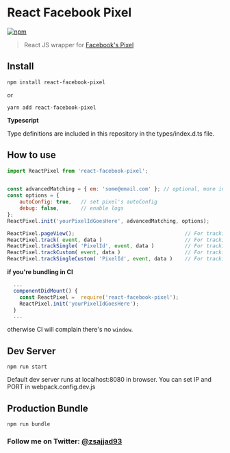 # React Facebook Pixel
[![npm](https://img.shields.io/npm/dm/react-facebook-pixel.svg)](https://www.npmjs.com/package/react-facebook-pixel)

> React JS wrapper for [Facebook's Pixel](https://developers.facebook.com/docs/facebook-pixel)


## Install
```
npm install react-facebook-pixel

```
or
```
yarn add react-facebook-pixel

```

**Typescript**

Type definitions are included in this repository in the types/index.d.ts file.


## How to use
```js
import ReactPixel from 'react-facebook-pixel';


const advancedMatching = { em: 'some@email.com' }; // optional, more info: https://developers.facebook.com/docs/facebook-pixel/pixel-with-ads/conversion-tracking#advanced_match
const options = {
	autoConfig: true, 	// set pixel's autoConfig
    debug: false, 		// enable logs
};
ReactPixel.init('yourPixelIdGoesHere', advancedMatching, options);

ReactPixel.pageView();                                    // For tracking page view
ReactPixel.track( event, data )                           // For tracking default events, more info about events and data https://developers.facebook.com/docs/ads-for-websites/pixel-events/v2.9
ReactPixel.trackSingle( 'PixelId', event, data )          // For tracking default events, more info about events and data https://developers.facebook.com/docs/ads-for-websites/pixel-events/v2.9
ReactPixel.trackCustom( event, data ) 	                  // For tracking custom events
ReactPixel.trackSingleCustom( 'PixelId', event, data ) 	  // For tracking custom events
```
**if you're bundling in CI**
```js
  ...
  componentDidMount() {
    const ReactPixel =  require('react-facebook-pixel');
    ReactPixel.init('yourPixelIdGoesHere');
  }
  ...
```
otherwise CI will complain there's no `window`.


## Dev Server
```
npm run start

```
Default dev server runs at localhost:8080 in browser.
You can set IP and PORT in webpack.config.dev.js

## Production Bundle
```
npm run bundle
```

### Follow me on Twitter: [@zsajjad93](https://twitter.com/zsajjad93)
